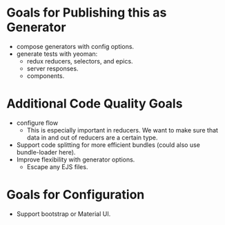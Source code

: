 # Goals for Publishing this as  Generator

* compose generators with config options.
* generate tests with yeoman:
  * redux reducers, selectors, and epics.
  * server responses.
  * components.

# Additional Code Quality Goals

* configure flow
  * This is especially important in reducers. We want to make sure that data in and out of reducers are a certain type.
* Support code splitting for more efficient bundles (could also use bundle-loader here).
* Improve flexibility with generator options.
  * Escape any EJS files.

# Goals for Configuration

* Support bootstrap or Material UI.
